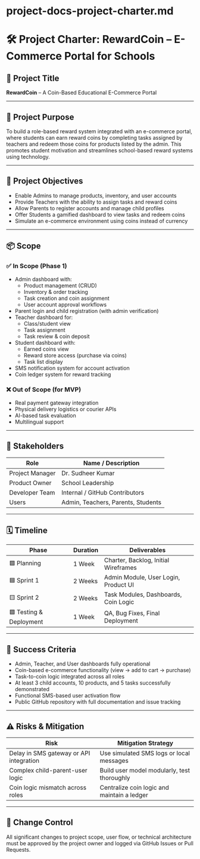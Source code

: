 # project-docs-project-charter.md
# 🛠️ Project Charter: RewardCoin – E-Commerce Portal for Schools

## 📌 Project Title
**RewardCoin** – A Coin-Based Educational E-Commerce Portal

---

## 🎯 Project Purpose
To build a role-based reward system integrated with an e-commerce portal, where students can earn reward coins by completing tasks assigned by teachers and redeem those coins for products listed by the admin. This promotes student motivation and streamlines school-based reward systems using technology.

---

## 🥅 Project Objectives

- Enable Admins to manage products, inventory, and user accounts
- Provide Teachers with the ability to assign tasks and reward coins
- Allow Parents to register accounts and manage child profiles
- Offer Students a gamified dashboard to view tasks and redeem coins
- Simulate an e-commerce environment using coins instead of currency

---

## 📦 Scope

### ✅ In Scope (Phase 1)
- Admin dashboard with:
  - Product management (CRUD)
  - Inventory & order tracking
  - Task creation and coin assignment
  - User account approval workflows
- Parent login and child registration (with admin verification)
- Teacher dashboard for:
  - Class/student view
  - Task assignment
  - Task review & coin deposit
- Student dashboard with:
  - Earned coins view
  - Reward store access (purchase via coins)
  - Task list display
- SMS notification system for account activation
- Coin ledger system for reward tracking

### ❌ Out of Scope (for MVP)
- Real payment gateway integration
- Physical delivery logistics or courier APIs
- AI-based task evaluation
- Multilingual support

---

## 👥 Stakeholders

| Role              | Name / Description                        |
|-------------------|--------------------------------------------|
| Project Manager   | Dr. Sudheer Kumar                          |
| Product Owner     | School Leadership                          |
| Developer Team    | Internal / GitHub Contributors             |
| Users             | Admin, Teachers, Parents, Students         |

---

## 🗓️ Timeline

| Phase                   | Duration  | Deliverables                          |
|------------------------|-----------|----------------------------------------|
| 🟩 Planning             | 1 Week    | Charter, Backlog, Initial Wireframes   |
| 🟦 Sprint 1             | 2 Weeks   | Admin Module, User Login, Product UI   |
| 🟨 Sprint 2             | 2 Weeks   | Task Modules, Dashboards, Coin Logic   |
| 🟪 Testing & Deployment | 1 Week    | QA, Bug Fixes, Final Deployment        |

---

## 🧮 Success Criteria

- Admin, Teacher, and User dashboards fully operational
- Coin-based e-commerce functionality (view → add to cart → purchase)
- Task-to-coin logic integrated across all roles
- At least 3 child accounts, 10 products, and 5 tasks successfully demonstrated
- Functional SMS-based user activation flow
- Public GitHub repository with full documentation and issue tracking

---

## ⚠️ Risks & Mitigation

| Risk                                  | Mitigation Strategy                        |
|---------------------------------------|---------------------------------------------|
| Delay in SMS gateway or API integration | Use simulated SMS logs or local messages   |
| Complex child-parent-user logic        | Build user model modularly, test thoroughly|
| Coin logic mismatch across roles       | Centralize coin logic and maintain a ledger|

---

## 🔄 Change Control

All significant changes to project scope, user flow, or technical architecture must be approved by the project owner and logged via GitHub Issues or Pull Requests.
